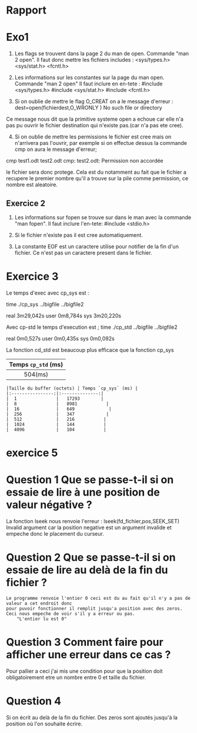 # Rapport

# Exo1



1. Les flags se trouvent dans la page 2 du man de open. Commande "man 2 open".
Il faut donc mettre les fichiers includes : 
    <sys/types.h>
    <sys/stat.h>
    <fcntl.h>

2. Les informations sur les constantes sur la page du man open. Commande "man 2 open"
Il faut inclure en en-tete :
    #include <sys/types.h>
    #include <sys/stat.h>
    #include <fcntl.h>

3. Si on oublie de mettre le flag O_CREAT on a le message d'erreur :
    dest=open(fichierdest,O_WRONLY )
    No such file or directory

Ce message nous dit que la primitive systeme open a echoue car elle n'a pas pu ouvrir le fichier destination qui n'existe pas.(car n'a pas ete cree).

4. Si on oublie de mettre les permissions le fichier est cree mais on n'arrivera pas l'ouvrir, par exemple si on effectue dessus la commande cmp on aura le message d'erreur;

cmp test1.odt test2.odt 
cmp: test2.odt: Permission non accordée

le fichier sera donc protege.
Cela est du notamment au fait que le fichier a recupere le premier nombre qu'il a trouve sur la pile comme permission, ce nombre est aleatoire.

## Exercice 2


1. Les informations sur fopen se trouve sur dans le man avec la commande "man fopen".
    Il faut inclure l'en-tete: 
        #include <stdio.h>

2. Si le fichier n'existe pas il est cree automatiquement.

3. La constante EOF est un caractere utilise pour notifier de la fin d'un fichier. Ce n'est pas un caractere present dans le fichier.

# Exercice 3
Le temps d'exec avec cp_sys est :

time ./cp_sys ../bigfile ../bigfile2

real	3m29,042s
user	0m8,784s
sys	3m20,220s

Avec cp-std le temps d'execution est ;
    time ./cp_std ../bigfile ../bigfile2

real	0m0,527s
user	0m0,435s
sys	0m0,092s


La fonction cd_std est beaucoup plus efficace que la fonction cp_sys

| Temps `cp_std` (ms)|
|:----------------:|
| 504(ms)|

    |Taille du buffer (octets) | Temps `cp_sys` (ms) |
    |:----------------:|:--------------:|
    |  1               |   17293        |
    |  8               |   8981           |
    |  16              |   649             |
    |  256             |   347            |
    |  512             |   216           |
    |  1024            |   144           |
    |  4096            |   104           |

# exercice 5

# Question 1 Que se passe-t-il si on essaie de lire à une position de valeur négative ?

La fonction lseek nous renvoie l'erreur :
    lseek(fd_fichier,pos,SEEK_SET)
    Invalid argument
car la position negative est un argument invalide et empeche donc le placement du curseur.

# Question 2 Que se passe-t-il si on essaie de lire au delà de la fin du fichier ?

    Le programme renvoie l'entier 0 ceci est du au fait qu'il n'y a pas de valeur a cet endroit donc
    pour puvoir fonctionner il remplit jusqu'a position avec des zeros. Ceci nous empeche de voir s'il y a erreur ou pas.
        "L'entier lu est 0"

# Question 3 Comment faire pour afficher une erreur dans ce cas ?

Pour pallier a ceci j'ai mis une condition pour que la position doit obligatoirement etre un nombre entre 0 et taille du fichier.

# Question 4

Si on écrit au delà de la fin du fichier. Des zeros sont ajoutés jusqu'à la position où l'on souhaite écrire.